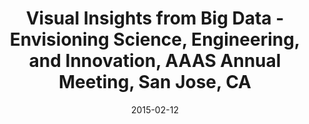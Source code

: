 ---
title: Visual Insights from Big Data - Envisioning Science, Engineering, and Innovation, AAAS Annual Meeting, San Jose, CA
date: "2015-02-12"
end: "2015-02-16"
location: San Jose, CA
credit: Places & Spaces
images: [image01-lg.jpg, image02-lg.jpg]
thumbs: [image01-thb.jpg, image02-thb.jpg]
---